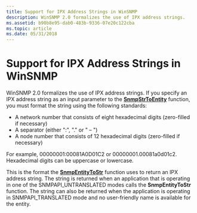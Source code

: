 ```yaml
---
title: Support for IPX Address Strings in WinSNMP
description: WinSNMP 2.0 formalizes the use of IPX address strings.
ms.assetid: b90b8e95-dab0-483b-9336-07e20c122cba
ms.topic: article
ms.date: 05/31/2018
---
```


# Support for IPX Address Strings in WinSNMP

WinSNMP 2.0 formalizes the use of IPX address strings. If you specify an IPX address string as an input parameter to the [**SnmpStrToEntity**](/windows/desktop/api/Winsnmp/nf-winsnmp-snmpstrtoentity) function, you must format the string using the following standards:

-   A network number that consists of eight hexadecimal digits (zero-filled if necessary)
-   A separator (either ":", "." or " – ")
-   A node number that consists of 12 hexadecimal digits (zero-filled if necessary)

For example, 00000001:00081A0D01C2 or 00000001.00081a0d01c2. Hexadecimal digits can be uppercase or lowercase.

This is the format the [**SnmpEntityToStr**](/windows/desktop/api/Winsnmp/nf-winsnmp-snmpentitytostr) function uses to return an IPX address string. The string is returned when an application that is operating in one of the SNMPAPI\_UNTRANSLATED modes calls the **SnmpEntityToStr** function. The string can also be returned when the application is operating in SNMPAPI\_TRANSLATED mode and no user-friendly name is available for the entity.

 

 




